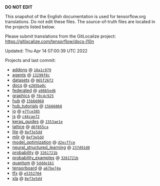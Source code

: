 __DO NOT EDIT__

This snapshot of the English documentation is used for tensorflow.org
translations. Do not edit these files. The source-of-truth files are located in
the projects listed below.

Please submit translations from the GitLocalize project: https://gitlocalize.com/tensorflow/docs-l10n

Updated: Thu Apr 14 07:00:39 UTC 2022

Projects and last commit:

- [addons](https://github.com/tensorflow/addons/tree/master/docs) @ <a href='https://github.com/tensorflow/addons/commit/18a1c97962ae243a26273da52c78484be82ff996'><code>18a1c979</code></a>
- [agents](https://github.com/tensorflow/agents/tree/master/docs) @ <a href='https://github.com/tensorflow/agents/commit/13299f8cd9834cfd0fcd9867d6a6fb95a7dd1454'><code>13299f8c</code></a>
- [datasets](https://github.com/tensorflow/datasets/tree/master/docs) @ <a href='https://github.com/tensorflow/datasets/commit/065f26f2f6974b76c2a6a0b91895a6b208e57144'><code>065f26f2</code></a>
- [docs](https://github.com/tensorflow/docs/tree/master/site/en) @ <a href='https://github.com/tensorflow/docs/commit/e265ba0cd6876d7703ce993b751cec7c5b91b767'><code>e265ba0c</code></a>
- [federated](https://github.com/tensorflow/federated/tree/main/docs) @ <a href='https://github.com/tensorflow/federated/commit/a98b5ed6894c536549da06b4cc7ed116105dfe65'><code>a98b5ed6</code></a>
- [graphics](https://github.com/tensorflow/graphics/tree/master/tensorflow_graphics/g3doc) @ <a href='https://github.com/tensorflow/graphics/commit/f0c4c9256c9b1a6a5337762d763e4910631c65c4'><code>f0c4c925</code></a>
- [hub](https://github.com/tensorflow/hub/tree/master/docs) @ <a href='https://github.com/tensorflow/hub/commit/15b66068f88dd51969e44c9d0d22ffbafc5ce743'><code>15b66068</code></a>
- [hub_tutorials](https://github.com/tensorflow/hub/tree/master/examples/colab) @ <a href='https://github.com/tensorflow/hub/commit/15b66068f88dd51969e44c9d0d22ffbafc5ce743'><code>15b66068</code></a>
- [io](https://github.com/tensorflow/io/tree/master/docs) @ <a href='https://github.com/tensorflow/io/commit/e7fce3857bbb2ed18a0ad95747c612a21ae80816'><code>e7fce385</code></a>
- [js](https://github.com/tensorflow/tfjs-website/tree/master/docs) @ <a href='https://github.com/tensorflow/tfjs-website/commit/c44cae7234c378f6d7e74b2d6abe82fe8b98f2f7'><code>c44cae72</code></a>
- [keras_guides](https://github.com/tensorflow/docs/tree/snapshot-keras/site/en/guide/keras) @ <a href='https://github.com/tensorflow/docs/commit/1553ae1e4a149be71703e2ee60173b3d1e0e8c00'><code>1553ae1e</code></a>
- [lattice](https://github.com/tensorflow/lattice/tree/master/docs) @ <a href='https://github.com/tensorflow/lattice/commit/d6f655ca11523bdf38a431a386bb7c0f9dc7aacb'><code>d6f655ca</code></a>
- [lite](https://github.com/tensorflow/tensorflow/tree/master/tensorflow/lite/g3doc) @ <a href='https://github.com/tensorflow/tensorflow/commit/8ef3e5dd9174e415b07b624eaf7096008eeb57b5'><code>8ef3e5dd</code></a>
- [mlir](https://github.com/tensorflow/tensorflow/tree/master/tensorflow/compiler/mlir/g3doc) @ <a href='https://github.com/tensorflow/tensorflow/commit/8ef3e5dd9174e415b07b624eaf7096008eeb57b5'><code>8ef3e5dd</code></a>
- [model_optimization](https://github.com/tensorflow/model-optimization/tree/master/tensorflow_model_optimization/g3doc) @ <a href='https://github.com/tensorflow/model-optimization/commit/d2ecffce6d8f5306b51060f423d3dbabc86f2ecf'><code>d2ecffce</code></a>
- [neural_structured_learning](https://github.com/tensorflow/neural-structured-learning/tree/master/g3doc) @ <a href='https://github.com/tensorflow/neural-structured-learning/commit/237d91d08ccb86b26367a4e1dd54e2eafe05e7bd'><code>237d91d0</code></a>
- [probability](https://github.com/tensorflow/probability/tree/main/tensorflow_probability/g3doc) @ <a href='https://github.com/tensorflow/probability/commit/3261721b7989e8d68156dc05f39558c57c600e15'><code>3261721b</code></a>
- [probability_examples](https://github.com/tensorflow/probability/tree/main/tensorflow_probability/examples/jupyter_notebooks) @ <a href='https://github.com/tensorflow/probability/commit/3261721b7989e8d68156dc05f39558c57c600e15'><code>3261721b</code></a>
- [quantum](https://github.com/tensorflow/quantum/tree/master/docs) @ <a href='https://github.com/tensorflow/quantum/commit/5ddde161a422a0f8d8da17512614fc29622d9e94'><code>5ddde161</code></a>
- [tensorboard](https://github.com/tensorflow/tensorboard/tree/master/docs) @ <a href='https://github.com/tensorflow/tensorboard/commit/a67be74ab83f7626a17ab19bc1f51fbf5541fde0'><code>a67be74a</code></a>
- [tfx](https://github.com/tensorflow/tfx/tree/master/docs) @ <a href='https://github.com/tensorflow/tfx/commit/e5352704609988d44c5ec5e134773a9da7f1172f'><code>e5352704</code></a>
- [xla](https://github.com/tensorflow/tensorflow/tree/master/tensorflow/compiler/xla/g3doc) @ <a href='https://github.com/tensorflow/tensorflow/commit/8ef3e5dd9174e415b07b624eaf7096008eeb57b5'><code>8ef3e5dd</code></a>

